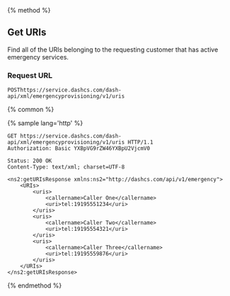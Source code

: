 {% method %}

## Get URIs

Find all of the URIs belonging to the requesting customer that has active emergency services.   

### Request URL

<code class="post">POST</code>`https://service.dashcs.com/dash-api/xml/emergencyprovisioning/v1/uris`

{% common %}

{% sample lang='http' %}

```http
GET https://service.dashcs.com/dash-api/xml/emergencyprovisioning/v1/uris HTTP/1.1
Authorization: Basic YXBpVG9rZW46YXBpU2VjcmV0
```

```http
Status: 200 OK
Content-Type: text/xml; charset=UTF-8

<ns2:getURIsResponse xmlns:ns2="http://dashcs.com/api/v1/emergency">
    <URIs>
        <uris>
            <callername>Caller One</callername>
            <uri>tel:19195551234</uri>
        </uris>
        <uris>
            <callername>Caller Two</callername>
            <uri>tel:19195554321</uri>
        </uris>
        <uris>
            <callername>Caller Three</callername>
            <uri>tel:19195559876</uri>
        </uris>
    </URIs>
</ns2:getURIsResponse>
```

{% endmethod %}
